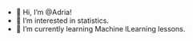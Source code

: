 - 👋 Hi, I’m @Adria!
- 👀 I’m interested in statistics.
- 🌱 I’m currently learning Machine lLearning lessons.

<!---
4Adria33/4Adria33 is a ✨ special ✨ repository because its `README.md` (this file) appears on your GitHub profile.
You can click the Preview link to take a look at your changes.
--->
